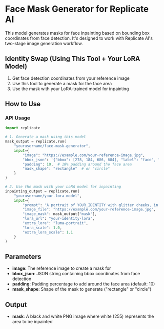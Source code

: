# Face Mask Generator for Replicate AI

This model generates masks for face inpainting based on bounding box coordinates from face detection. It's designed to work with Replicate AI's two-stage image generation workflow.

## Identity Swap (Using This Tool + Your LoRA Model)

1. Get face detection coordinates from your reference image
2. Use this tool to generate a mask for the face area
3. Use the mask with your LoRA-trained model for inpainting

## How to Use

### API Usage

```python
import replicate

# 1. Generate a mask using this model
mask_output = replicate.run(
    "yourusername/face-mask-generator",
    input={
        "image": "https://example.com/your-reference-image.jpg",
        "bbox_json": '{"bbox": [278, 184, 686, 684], "label": "face", "confidence": 0.789}',
        "padding": 10,  # 10% padding around the face area
        "mask_shape": "rectangle"  # or "circle"
    }
)

# 2. Use the mask with your LoRA model for inpainting
inpainting_output = replicate.run(
    "yourusername/your-lora-model",
    input={
        "prompt": "A portrait of YOUR_IDENTITY with glitter cheeks, in Mark style",
        "image_file": "https://example.com/your-reference-image.jpg",
        "image_mask": mask_output["mask"],
        "lora_url": "your-identity-lora",
        "extra_lora": "luma-portrait",
        "lora_scale": 1.0,
        "extra_lora_scale": 1.1
    }
)
```

## Parameters

- **image**: The reference image to create a mask for
- **bbox_json**: JSON string containing bbox coordinates from face detection
- **padding**: Padding percentage to add around the face area (default: 10)
- **mask_shape**: Shape of the mask to generate ("rectangle" or "circle")

## Output

- **mask**: A black and white PNG image where white (255) represents the area to be inpainted
